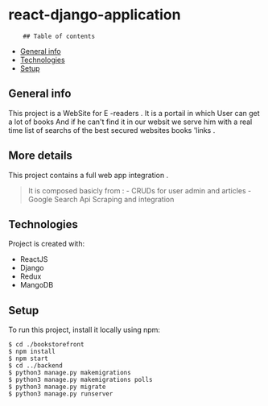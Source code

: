 # react-django-application


        ## Table of contents
* [General info](#general-info)
* [Technologies](#technologies)
* [Setup](#setup)

## General info
This project is a WebSite for E -readers . It is a portail in which User can get a lot of books And if he can't find it in our websit we serve him  with  a real time list of searchs of the best secured websites books 'links .

## More details 
This project contains a full web app integration .
> It is composed basicly from :
        - CRUDs for user admin and articles 
        - Google Search Api Scraping and integration
	
## Technologies
Project is created with:
*  ReactJS 
*  Django
*  Redux
*  MangoDB

## Setup
To run this project, install it locally using npm:

```
$ cd ./bookstorefront 
$ npm install
$ npm start
$ cd ../backend
$ python3 manage.py makemigrations
$ python3 manage.py makemigrations polls
$ python3 manage.py migrate
$ python3 manage.py runserver